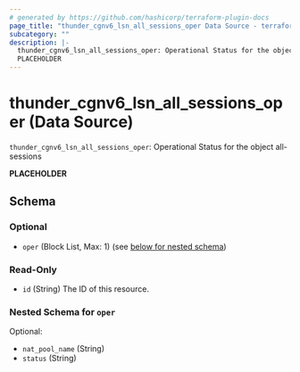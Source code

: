 ```yaml
---
# generated by https://github.com/hashicorp/terraform-plugin-docs
page_title: "thunder_cgnv6_lsn_all_sessions_oper Data Source - terraform-provider-thunder"
subcategory: ""
description: |-
  thunder_cgnv6_lsn_all_sessions_oper: Operational Status for the object all-sessions
  PLACEHOLDER
---
```


# thunder_cgnv6_lsn_all_sessions_oper (Data Source)

`thunder_cgnv6_lsn_all_sessions_oper`: Operational Status for the object all-sessions

__PLACEHOLDER__



<!-- schema generated by tfplugindocs -->
## Schema

### Optional

- `oper` (Block List, Max: 1) (see [below for nested schema](#nestedblock--oper))

### Read-Only

- `id` (String) The ID of this resource.

<a id="nestedblock--oper"></a>
### Nested Schema for `oper`

Optional:

- `nat_pool_name` (String)
- `status` (String)


